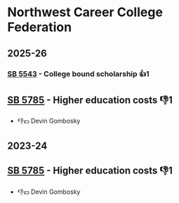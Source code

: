 # Northwest Career College Federation
## 2025-26

### [SB 5543](/bill/2025-26/sb/5543/) - College bound scholarship 👍1  

## [SB 5785](/bill/2025-26/sb/5785/) - Higher education costs  👎1 
* 👎💵 Devin Gombosky

## 2023-24

## [SB 5785](/bill/2023-24/sb/5785/) - Higher education costs  👎1 
* 👎💵 Devin Gombosky
